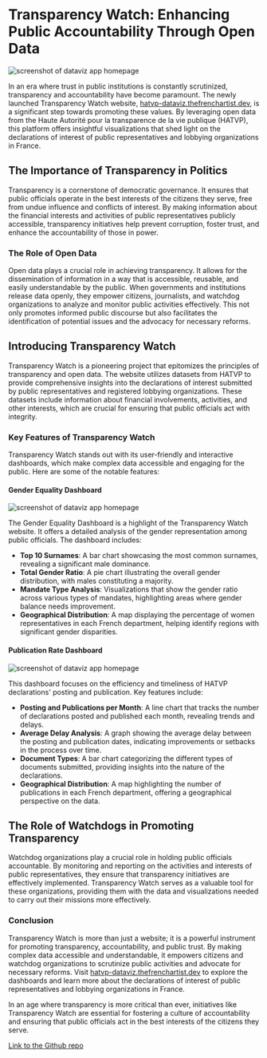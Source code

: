 # Transparency Watch: Enhancing Public Accountability Through Open Data

![screenshot of dataviz app homepage](https://github.com/louispaulet/louispaulet.github.io/blob/main/louis-blog/public/post_images/dataviz_homepage.png?raw=true)

In an era where trust in public institutions is constantly scrutinized, transparency and accountability have become paramount. The newly launched Transparency Watch website, [hatvp-dataviz.thefrenchartist.dev](https://hatvp-dataviz.thefrenchartist.dev/), is a significant step towards promoting these values. By leveraging open data from the Haute Autorité pour la transparence de la vie publique (HATVP), this platform offers insightful visualizations that shed light on the declarations of interest of public representatives and lobbying organizations in France.

## The Importance of Transparency in Politics

Transparency is a cornerstone of democratic governance. It ensures that public officials operate in the best interests of the citizens they serve, free from undue influence and conflicts of interest. By making information about the financial interests and activities of public representatives publicly accessible, transparency initiatives help prevent corruption, foster trust, and enhance the accountability of those in power.

### The Role of Open Data

Open data plays a crucial role in achieving transparency. It allows for the dissemination of information in a way that is accessible, reusable, and easily understandable by the public. When governments and institutions release data openly, they empower citizens, journalists, and watchdog organizations to analyze and monitor public activities effectively. This not only promotes informed public discourse but also facilitates the identification of potential issues and the advocacy for necessary reforms.

## Introducing Transparency Watch

Transparency Watch is a pioneering project that epitomizes the principles of transparency and open data. The website utilizes datasets from HATVP to provide comprehensive insights into the declarations of interest submitted by public representatives and registered lobbying organizations. These datasets include information about financial involvements, activities, and other interests, which are crucial for ensuring that public officials act with integrity.

### Key Features of Transparency Watch

Transparency Watch stands out with its user-friendly and interactive dashboards, which make complex data accessible and engaging for the public. Here are some of the notable features:

#### Gender Equality Dashboard

![screenshot of dataviz app homepage](https://github.com/louispaulet/louispaulet.github.io/blob/main/louis-blog/public/post_images/gender_equality_dashboard.png?raw=true)

The Gender Equality Dashboard is a highlight of the Transparency Watch website. It offers a detailed analysis of the gender representation among public officials. The dashboard includes:

- **Top 10 Surnames**: A bar chart showcasing the most common surnames, revealing a significant male dominance.
- **Total Gender Ratio**: A pie chart illustrating the overall gender distribution, with males constituting a majority.
- **Mandate Type Analysis**: Visualizations that show the gender ratio across various types of mandates, highlighting areas where gender balance needs improvement.
- **Geographical Distribution**: A map displaying the percentage of women representatives in each French department, helping identify regions with significant gender disparities.

#### Publication Rate Dashboard

![screenshot of dataviz app homepage](https://github.com/louispaulet/louispaulet.github.io/blob/main/louis-blog/public/post_images/publication_rate_dashboard.png?raw=true)

This dashboard focuses on the efficiency and timeliness of HATVP declarations' posting and publication. Key features include:

- **Posting and Publications per Month**: A line chart that tracks the number of declarations posted and published each month, revealing trends and delays.
- **Average Delay Analysis**: A graph showing the average delay between the posting and publication dates, indicating improvements or setbacks in the process over time.
- **Document Types**: A bar chart categorizing the different types of documents submitted, providing insights into the nature of the declarations.
- **Geographical Distribution**: A map highlighting the number of publications in each French department, offering a geographical perspective on the data.

## The Role of Watchdogs in Promoting Transparency

Watchdog organizations play a crucial role in holding public officials accountable. By monitoring and reporting on the activities and interests of public representatives, they ensure that transparency initiatives are effectively implemented. Transparency Watch serves as a valuable tool for these organizations, providing them with the data and visualizations needed to carry out their missions more effectively.

### Conclusion

Transparency Watch is more than just a website; it is a powerful instrument for promoting transparency, accountability, and public trust. By making complex data accessible and understandable, it empowers citizens and watchdog organizations to scrutinize public activities and advocate for necessary reforms. Visit [hatvp-dataviz.thefrenchartist.dev](https://hatvp-dataviz.thefrenchartist.dev/) to explore the dashboards and learn more about the declarations of interest of public representatives and lobbying organizations in France.

In an age where transparency is more critical than ever, initiatives like Transparency Watch are essential for fostering a culture of accountability and ensuring that public officials act in the best interests of the citizens they serve.

[Link to the Github repo](https://github.com/louispaulet/hatvp_reactjs_viz)